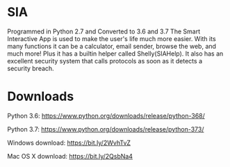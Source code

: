 # SIA
Programmed in Python 2.7 and Converted to 3.6 and 3.7
The Smart Interactive App is used to make the user's life much more easier. With its many functions it can be a calculator, email sender, browse the web, and much more! Plus it has a builtin helper called Shelly(SIAHelp). It also has an excellent security system that calls protocols as soon as it detects a security breach.

# Downloads
Python 3.6: https://www.python.org/downloads/release/python-368/

Python 3.7: https://www.python.org/downloads/release/python-373/

Windows download:
https://bit.ly/2WvhTvZ

Mac OS X download:
https://bit.ly/2QsbNa4
